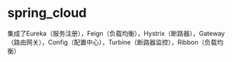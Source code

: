# spring_cloud
集成了Eureka（服务注册），Feign（负载均衡），Hystrix（断路器），Gateway（路由网关），Config（配置中心），Turbine（断路器监控），Ribbon（负载均衡）
